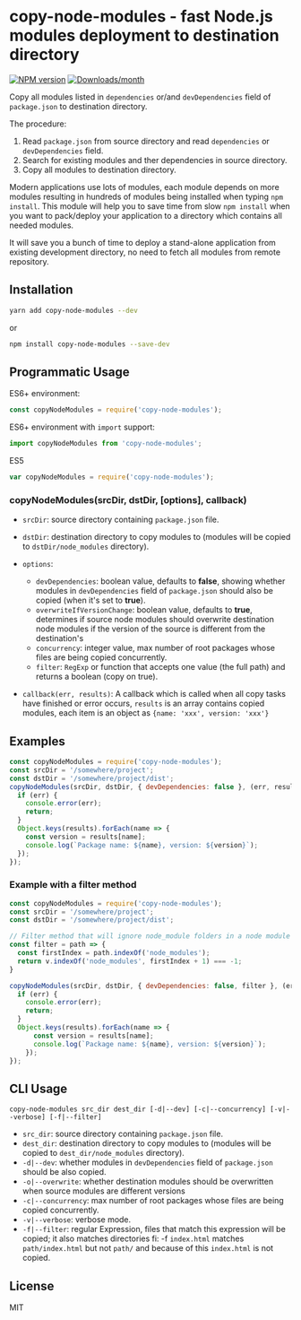 # copy-node-modules - fast Node.js modules deployment to destination directory

[![NPM version](https://img.shields.io/npm/v/copy-node-modules.svg)](https://www.npmjs.com/package/copy-node-modules)
[![Downloads/month](https://img.shields.io/npm/dm/copy-node-modules.svg)](https://www.npmjs.com/package/copy-node-modules)

Copy all modules listed in `dependencies` or/and `devDependencies` field of `package.json` to destination directory.

The procedure:

1. Read `package.json` from source directory and read `dependencies` or `devDependencies` field.
2. Search for existing modules and ther dependencies in source directory.
3. Copy all modules to destination directory.

Modern applications use lots of modules, each module depends on more modules resulting in hundreds of modules being installed when typing `npm install`. This module will help you to save time from slow `npm install` when you want to pack/deploy your application to a directory which contains all needed modules.

It will save you a bunch of time to deploy a stand-alone application from existing development directory, no need to fetch all modules from remote repository.

## Installation

```bash
yarn add copy-node-modules --dev
```

or

```bash
npm install copy-node-modules --save-dev
```

## Programmatic Usage

ES6+ environment:

```javascript
const copyNodeModules = require('copy-node-modules');
```

ES6+ environment with `import` support:

```javascript
import copyNodeModules from 'copy-node-modules';
```

ES5

```javascript
var copyNodeModules = require('copy-node-modules');
```

### copyNodeModules(srcDir, dstDir, [options], callback)

* `srcDir`: source directory containing `package.json` file.
* `dstDir`: destination directory to copy modules to (modules will be copied to `dstDir/node_modules` directory).
* `options`:

  - `devDependencies`: boolean value, defaults to **false**, showing whether modules in `devDependencies` field of `package.json` should also be copied (when it's set to **true**).
  - `overwriteIfVersionChange`: boolean value, defaults to **true**, determines if source node modules should overwrite destination node modules if the version of the source is different from the destination's
  - `concurrency`: integer value, max number of root packages whose files are being copied concurrently.
  - `filter`: `RegExp` or function that accepts one value (the full path) and returns a boolean (copy on true).

* `callback(err, results)`: A callback which is called when all copy tasks have finished or error occurs, `results` is an array contains copied modules, each item is an object as `{name: 'xxx', version: 'xxx'}`

## Examples

```javascript
const copyNodeModules = require('copy-node-modules');
const srcDir = '/somewhere/project';
const dstDir = '/somewhere/project/dist';
copyNodeModules(srcDir, dstDir, { devDependencies: false }, (err, results) => {
  if (err) {
    console.error(err);
    return;
  }
  Object.keys(results).forEach(name => {
    const version = results[name];
    console.log(`Package name: ${name}, version: ${version}`);
  });
});
```

### Example with a filter method

```javascript
const copyNodeModules = require('copy-node-modules');
const srcDir = '/somewhere/project';
const dstDir = '/somewhere/project/dist';

// Filter method that will ignore node_module folders in a node module
const filter = path => {
  const firstIndex = path.indexOf('node_modules');
  return v.indexOf('node_modules', firstIndex + 1) === -1;
}

copyNodeModules(srcDir, dstDir, { devDependencies: false, filter }, (err, results) => {
  if (err) {
    console.error(err);
    return;
  }
  Object.keys(results).forEach(name => {
      const version = results[name];
      console.log(`Package name: ${name}, version: ${version}`);
    });
});
```

## CLI Usage

```
copy-node-modules src_dir dest_dir [-d|--dev] [-c|--concurrency] [-v|--verbose] [-f|--filter]
```

* `src_dir`: source directory containing `package.json` file.
* `dest_dir`: destination directory to copy modules to (modules will be copied to `dest_dir/node_modules` directory).
* `-d|--dev`: whether modules in `devDependencies` field of `package.json` should be also copied.
* `-o|--overwrite`: whether destination modules should be overwritten when source modules are different versions
* `-c|--concurrency`: max number of root packages whose files are being copied concurrently.
* `-v|--verbose`: verbose mode.
* `-f|--filter`: regular Expression, files that match this expression will be copied; it also matches directories fi:
    -f `index.html` matches `path/index.html` but not `path/` and because of this `index.html` is not copied.

## License

MIT

